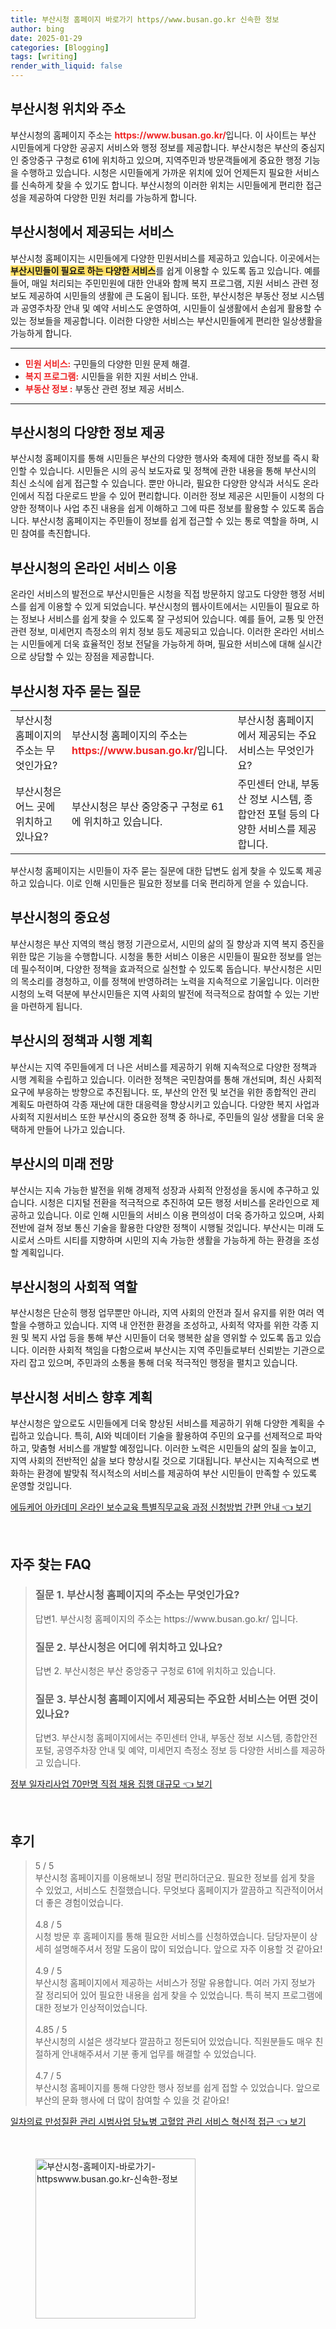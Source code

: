 ```yaml
---
title: 부산시청 홈페이지 바로가기 https//www.busan.go.kr 신속한 정보
author: bing
date: 2025-01-29
categories: [Blogging]
tags: [writing]
render_with_liquid: false
---
```



<h2 id='부산시청_위치와_주소'>부산시청 위치와 주소</h2>

<p>부산시청의 홈페이지 주소는 <b><span style="color: #ee2323;">https://www.busan.go.kr/</span></b>입니다. 이 사이트는 부산 시민들에게 다양한 공공지 서비스와 행정 정보를 제공합니다. 부산시청은 부산의 중심지인 중앙중구 구청로 61에 위치하고 있으며, 지역주민과 방문객들에게 중요한 행정 기능을 수행하고 있습니다. 시청은 시민들에게 가까운 위치에 있어 언제든지 필요한 서비스를 신속하게 찾을 수 있기도 합니다. 부산시청의 이러한 위치는 시민들에게 편리한 접근성을 제공하여 다양한 민원 처리를 가능하게 합니다.</p>

<h2 id='부산시청_제공_서비스'>부산시청에서 제공되는 서비스</h2>

<p>부산시청 홈페이지는 시민들에게 다양한 민원서비스를 제공하고 있습니다. 이곳에서는 <b><span style="background-color: #ffe066;">부산시민들이 필요로 하는 다양한 서비스</span></b>를 쉽게 이용할 수 있도록 돕고 있습니다. 예를 들어, 매일 처리되는 주민민원에 대한 안내와 함께 복지 프로그램, 지원 서비스 관련 정보도 제공하여 시민들의 생활에 큰 도움이 됩니다. 또한, 부산시청은 부동산 정보 시스템과 공영주차장 안내 및 예약 서비스도 운영하여, 시민들이 실생활에서 손쉽게 활용할 수 있는 정보들을 제공합니다. 이러한 다양한 서비스는 부산시민들에게 편리한 일상생활을 가능하게 합니다.</p>

<hr />

<ul>
    <li><b><span style="color: #ee2323;">민원 서비스:</span></b> 구민들의 다양한 민원 문제 해결.</li>
    <li><b><span style="color: #ee2323;">복지 프로그램:</span></b> 시민들을 위한 지원 서비스 안내.</li>
    <li><b><span style="color: #ee2323;">부동산 정보 :</span></b> 부동산 관련 정보 제공 서비스.</li>
</ul>

<hr />

<h2 id='부산시청_다양한_정보_제공'>부산시청의 다양한 정보 제공</h2>

<p>부산시청 홈페이지를 통해 시민들은 부산의 다양한 행사와 축제에 대한 정보를 즉시 확인할 수 있습니다. 시민들은 시의 공식 보도자료 및 정책에 관한 내용을 통해 부산시의 최신 소식에 쉽게 접근할 수 있습니다. 뿐만 아니라, 필요한 다양한 양식과 서식도 온라인에서 직접 다운로드 받을 수 있어 편리합니다. 이러한 정보 제공은 시민들이 시청의 다양한 정책이나 사업 추진 내용을 쉽게 이해하고 그에 따른 정보를 활용할 수 있도록 돕습니다. 부산시청 홈페이지는 주민들이 정보를 쉽게 접근할 수 있는 통로 역할을 하며, 시민 참여를 촉진합니다.</p>

<h2 id='부산시청_온라인_서비스_이용'>부산시청의 온라인 서비스 이용</h2>

<p>온라인 서비스의 발전으로 부산시민들은 시청을 직접 방문하지 않고도 다양한 행정 서비스를 쉽게 이용할 수 있게 되었습니다. 부산시청의 웹사이트에서는 시민들이 필요로 하는 정보나 서비스를 쉽게 찾을 수 있도록 잘 구성되어 있습니다. 예를 들어, 교통 및 안전 관련 정보, 미세먼지 측정소의 위치 정보 등도 제공되고 있습니다. 이러한 온라인 서비스는 시민들에게 더욱 효율적인 정보 전달을 가능하게 하며, 필요한 서비스에 대해 실시간으로 상담할 수 있는 장점을 제공합니다.</p>

<h2 id='부산시청_자주_묻는_질문'>부산시청 자주 묻는 질문</h2>

<table>
    <tr>
        <td>부산시청 홈페이지의 주소는 무엇인가요?</td>
        <td>부산시청 홈페이지의 주소는 <b><span style="color: #ee2323;">https://www.busan.go.kr/</span></b>입니다.</td>
        <td>부산시청 홈페이지에서 제공되는 주요 서비스는 무엇인가요?</td>
    </tr>
    <tr>
        <td>부산시청은 어느 곳에 위치하고 있나요?</td>
        <td>부산시청은 부산 중앙중구 구청로 61에 위치하고 있습니다.</td>
        <td>주민센터 안내, 부동산 정보 시스템, 종합안전 포털 등의 다양한 서비스를 제공합니다.</td>
    </tr>
</table>

<p>부산시청 홈페이지는 시민들이 자주 묻는 질문에 대한 답변도 쉽게 찾을 수 있도록 제공하고 있습니다. 이로 인해 시민들은 필요한 정보를 더욱 편리하게 얻을 수 있습니다.</p>

<h2 id='부산시청의_중요성'>부산시청의 중요성</h2>

<p>부산시청은 부산 지역의 핵심 행정 기관으로서, 시민의 삶의 질 향상과 지역 복지 증진을 위한 많은 기능을 수행합니다. 시청을 통한 서비스 이용은 시민들이 필요한 정보를 얻는데 필수적이며, 다양한 정책을 효과적으로 실천할 수 있도록 돕습니다. 부산시청은 시민의 목소리를 경청하고, 이를 정책에 반영하려는 노력을 지속적으로 기울입니다. 이러한 시청의 노력 덕분에 부산시민들은 지역 사회의 발전에 적극적으로 참여할 수 있는 기반을 마련하게 됩니다.</p>

<h2 id='부산시_정책과_시행_계획'>부산시의 정책과 시행 계획</h2>

<p>부산시는 지역 주민들에게 더 나은 서비스를 제공하기 위해 지속적으로 다양한 정책과 시행 계획을 수립하고 있습니다. 이러한 정책은 국민참여를 통해 개선되며, 최신 사회적 요구에 부응하는 방향으로 추진됩니다. 또, 부산의 안전 및 보건을 위한 종합적인 관리 계획도 마련하여 각종 재난에 대한 대응력을 향상시키고 있습니다. 다양한 복지 사업과 사회적 지원서비스 또한 부산시의 중요한 정책 중 하나로, 주민들의 일상 생활을 더욱 윤택하게 만들어 나가고 있습니다.</p>

<h2 id='부산시의_미래_전망'>부산시의 미래 전망</h2>

<p>부산시는 지속 가능한 발전을 위해 경제적 성장과 사회적 안정성을 동시에 추구하고 있습니다. 시청은 디지털 전환을 적극적으로 추진하여 모든 행정 서비스를 온라인으로 제공하고 있습니다. 이로 인해 시민들의 서비스 이용 편의성이 더욱 증가하고 있으며, 사회 전반에 걸쳐 정보 통신 기술을 활용한 다양한 정책이 시행될 것입니다. 부산시는 미래 도시로서 스마트 시티를 지향하며 시민의 지속 가능한 생활을 가능하게 하는 환경을 조성할 계획입니다.</p>

<h2 id='부산시청의_사회적_역할'>부산시청의 사회적 역할</h2>

<p>부산시청은 단순히 행정 업무뿐만 아니라, 지역 사회의 안전과 질서 유지를 위한 여러 역할을 수행하고 있습니다. 지역 내 안전한 환경을 조성하고, 사회적 약자를 위한 각종 지원 및 복지 사업 등을 통해 부산 시민들이 더욱 행복한 삶을 영위할 수 있도록 돕고 있습니다. 이러한 사회적 책임을 다함으로써 부산시는 지역 주민들로부터 신뢰받는 기관으로 자리 잡고 있으며, 주민과의 소통을 통해 더욱 적극적인 행정을 펼치고 있습니다.</p>

<h2 id='부산시청_서비스_향후_계획'>부산시청 서비스 향후 계획</h2>

<p>부산시청은 앞으로도 시민들에게 더욱 향상된 서비스를 제공하기 위해 다양한 계획을 수립하고 있습니다. 특히, AI와 빅데이터 기술을 활용하여 주민의 요구를 선제적으로 파악하고, 맞춤형 서비스를 개발할 예정입니다. 이러한 노력은 시민들의 삶의 질을 높이고, 지역 사회의 전반적인 삶을 보다 향상시킬 것으로 기대됩니다. 부산시는 지속적으로 변화하는 환경에 발맞춰 적시적소의 서비스를 제공하여 부산 시민들이 만족할 수 있도록 운영할 것입니다.</p>


<p><a class="click-button" title="에듀케어 아카데미 온라인 보수교육 특별직무교육 과정 신청방법 간편 안내" href="https://blackassets.github.io/posts/%EC%97%90%EB%93%80%EC%BC%80%EC%96%B4-%EC%95%84%EC%B9%B4%EB%8D%B0%EB%AF%B8-%EC%98%A8%EB%9D%BC%EC%9D%B8-%EB%B3%B4%EC%88%98%EA%B5%90%EC%9C%A1-%ED%8A%B9%EB%B3%84%EC%A7%81%EB%AC%B4%EA%B5%90%EC%9C%A1-%EA%B3%BC%EC%A0%95-%EC%8B%A0%EC%B2%AD%EB%B0%A9%EB%B2%95-%EA%B0%84%ED%8E%B8-%EC%95%88%EB%82%B4/" rel="dofollow">에듀케어 아카데미 온라인 보수교육 특별직무교육 과정 신청방법 간편 안내 👈 보기</a></p><br>
<h2 id='자주_찾는_FAQ'>자주 찾는 FAQ</h2>
<div itemscope="" itemtype="https://schema.org/FAQPage"> 
<blockquote> 
<div itemscope="" itemprop="mainEntity" itemtype="https://schema.org/Question"> 
<h3 itemprop="name">질문 1. 부산시청 홈페이지의 주소는 무엇인가요?</h3> 
<div itemscope="" itemprop="acceptedAnswer" itemtype="https://schema.org/Answer"> 
<span itemprop="text"> 
<p>답변1. 부산시청 홈페이지의 주소는 https://www.busan.go.kr/ 입니다.</p> 
</span> 
</div> 
</div> 

<div itemscope="" itemprop="mainEntity" itemtype="https://schema.org/Question"> 
<h3 itemprop="name">질문 2. 부산시청은 어디에 위치하고 있나요?</h3> 
<div itemscope="" itemprop="acceptedAnswer" itemtype="https://schema.org/Answer"> 
<span itemprop="text"> 
<p>답변 2. 부산시청은 부산 중앙중구 구청로 61에 위치하고 있습니다.</p> 
</span> 
</div> 
</div> 

<div itemscope="" itemprop="mainEntity" itemtype="https://schema.org/Question"> 
<h3 itemprop="name">질문 3. 부산시청 홈페이지에서 제공되는 주요한 서비스는 어떤 것이 있나요?</h3> 
<div itemscope="" itemprop="acceptedAnswer" itemtype="https://schema.org/Answer"> 
<span itemprop="text"> 
<p>답변3. 부산시청 홈페이지에서는 주민센터 안내, 부동산 정보 시스템, 종합안전 포털, 공영주차장 안내 및 예약, 미세먼지 측정소 정보 등 다양한 서비스를 제공하고 있습니다.</p> 
</span> 
</div> 
</div> 
</blockquote> 
</div>
<p><a class="click-button" title="정부 일자리사업 70만명 직접 채용 집행 대규모" href="https://blackassets.github.io/posts/%EC%A0%95%EB%B6%80-%EC%9D%BC%EC%9E%90%EB%A6%AC%EC%82%AC%EC%97%85-70%EB%A7%8C%EB%AA%85-%EC%A7%81%EC%A0%91-%EC%B1%84%EC%9A%A9-%EC%A7%91%ED%96%89-%EB%8C%80%EA%B7%9C%EB%AA%A8/" rel="dofollow">정부 일자리사업 70만명 직접 채용 집행 대규모 👈 보기</a></p><br>
<h2 id='후기'>후기</h2>
<div itemscope itemtype="https://schema.org/Product">
  <blockquote>
  <div itemprop="review" itemscope itemtype="https://schema.org/Review">
      <div itemprop="reviewRating" itemscope itemtype="https://schema.org/Rating"> <span itemprop="ratingValue">5</span> / <span itemprop="bestRating">5</span> </div>
      <span itemprop="reviewBody">부산시청 홈페이지를 이용해보니 정말 편리하더군요. 필요한 정보를 쉽게 찾을 수 있었고, 서비스도 친절했습니다. 무엇보다 홈페이지가 깔끔하고 직관적이어서 더 좋은 경험이었습니다.</span>
  </div>
  <br>
  <div itemprop="review" itemscope itemtype="https://schema.org/Review">
      <div itemprop="reviewRating" itemscope itemtype="https://schema.org/Rating"> <span itemprop="ratingValue">4.8</span> / <span itemprop="bestRating">5</span> </div>
      <span itemprop="reviewBody">시청 방문 후 홈페이지를 통해 필요한 서비스를 신청하였습니다. 담당자분이 상세히 설명해주셔서 정말 도움이 많이 되었습니다. 앞으로 자주 이용할 것 같아요!</span>
  </div>
  <br>
  <div itemprop="review" itemscope itemtype="https://schema.org/Review">
      <div itemprop="reviewRating" itemscope itemtype="https://schema.org/Rating"> <span itemprop="ratingValue">4.9</span> / <span itemprop="bestRating">5</span> </div>
      <span itemprop="reviewBody">부산시청 홈페이지에서 제공하는 서비스가 정말 유용합니다. 여러 가지 정보가 잘 정리되어 있어 필요한 내용을 쉽게 찾을 수 있었습니다. 특히 복지 프로그램에 대한 정보가 인상적이었습니다.</span>
  </div>
  <br>
  <div itemprop="review" itemscope itemtype="https://schema.org/Review">
      <div itemprop="reviewRating" itemscope itemtype="https://schema.org/Rating"> <span itemprop="ratingValue">4.85</span> / <span itemprop="bestRating">5</span> </div>
      <span itemprop="reviewBody">부산시청의 시설은 생각보다 깔끔하고 정돈되어 있었습니다. 직원분들도 매우 친절하게 안내해주셔서 기분 좋게 업무를 해결할 수 있었습니다.</span>
  </div>
  <br>
  <div itemprop="review" itemscope itemtype="https://schema.org/Review">
      <div itemprop="reviewRating" itemscope itemtype="https://schema.org/Rating"> <span itemprop="ratingValue">4.7</span> / <span itemprop="bestRating">5</span> </div>
      <span itemprop="reviewBody">부산시청 홈페이지를 통해 다양한 행사 정보를 쉽게 접할 수 있었습니다. 앞으로 부산의 문화 행사에 더 많이 참여할 수 있을 것 같아요!</span>
  </div>
  </blockquote>
</div>
<p><a class="click-button" title="일차의료 만성질환 관리 시범사업 당뇨병 고혈압 관리 서비스 혁신적 접근" href="https://blackassets.github.io/posts/%EC%9D%BC%EC%B0%A8%EC%9D%98%EB%A3%8C-%EB%A7%8C%EC%84%B1%EC%A7%88%ED%99%98-%EA%B4%80%EB%A6%AC-%EC%8B%9C%EB%B2%94%EC%82%AC%EC%97%85-%EB%8B%B9%EB%87%A8%EB%B3%91-%EA%B3%A0%ED%98%88%EC%95%95-%EA%B4%80%EB%A6%AC-%EC%84%9C%EB%B9%84%EC%8A%A4-%ED%98%81%EC%8B%A0%EC%A0%81-%EC%A0%91%EA%B7%BC/" rel="dofollow">일차의료 만성질환 관리 시범사업 당뇨병 고혈압 관리 서비스 혁신적 접근 👈 보기</a></p><br>
<figure class="image"><img src="https://blackassets.github.io/assets/img/thumbnail/부산시청-홈페이지-바로가기-httpswww.busan.go.kr-신속한-정보.webp" alt="부산시청-홈페이지-바로가기-httpswww.busan.go.kr-신속한-정보" width="256" height="256"></figure>
